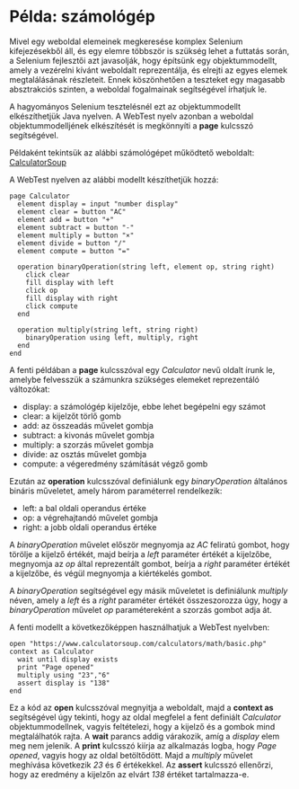 # Példa: számológép

Mivel egy weboldal elemeinek megkeresése komplex Selenium kifejezésekből áll, és egy elemre többször is szükség lehet a futtatás során, a Selenium fejlesztői azt javasolják, hogy építsünk egy objektummodellt, amely a vezérelni kívánt weboldalt reprezentálja, és elrejti az egyes elemek megtalálásának részleteit. Ennek köszönhetően a teszteket egy magasabb absztrakciós szinten, a weboldal fogalmainak segítségével írhatjuk le.

A hagyományos Selenium tesztelésnél ezt az objektummodellt elkészíthetjük Java nyelven. A WebTest nyelv azonban a weboldal objektummodelljének elkészítését is megkönnyíti a **page** kulcsszó segítségével.

Példaként tekintsük az alábbi számológépet működtető weboldalt: [CalculatorSoup](https://www.calculatorsoup.com/calculators/math/basic.php)

A WebTest nyelven az alábbi modellt készíthetjük hozzá:

```
page Calculator
  element display = input "number display"
  element clear = button "AC"
  element add = button "+"
  element subtract = button "-"
  element multiply = button "×"
  element divide = button "/"
  element compute = button "="
  
  operation binaryOperation(string left, element op, string right)
    click clear
    fill display with left
    click op
    fill display with right
    click compute
  end
  
  operation multiply(string left, string right)
    binaryOperation using left, multiply, right
  end
end
```

A fenti példában a **page** kulcsszóval egy *Calculator* nevű oldalt írunk le, amelybe felvesszük a számunkra szükséges elemeket reprezentáló változókat:

* display: a számológép kijelzője, ebbe lehet begépelni egy számot
* clear: a kijelzőt törlő gomb
* add: az összeadás művelet gombja
* subtract: a kivonás művelet gombja
* multiply: a szorzás művelet gombja
* divide: az osztás művelet gombja
* compute: a végeredmény számítását végző gomb

Ezután az **operation** kulcsszóval definiálunk egy *binaryOperation* általános bináris műveletet, amely három paraméterrel rendelkezik:

* left: a bal oldali operandus értéke
* op: a végrehajtandó művelet gombja
* right: a jobb oldali operandus értéke

A *binaryOperation* művelet először megnyomja az *AC* feliratú gombot, hogy törölje a kijelző értékét, majd beírja a *left* paraméter értékét a kijelzőbe, megnyomja az *op* által reprezentált gombot, beírja a *right* paraméter értékét a kijelzőbe, és végül megnyomja a kiértékelés gombot.

A *binaryOperation* segítségével egy másik műveletet is definiálunk *multiply* néven, amely a *left* és a *right* paraméter értékét összeszorozza úgy, hogy a *binaryOperation* művelet *op* paramétereként a szorzás gombot adja át.

A fenti modellt a következőképpen használhatjuk a WebTest nyelvben:

```
open "https://www.calculatorsoup.com/calculators/math/basic.php"
context as Calculator
  wait until display exists
  print "Page opened"
  multiply using "23","6"
  assert display is "138"
end
```

Ez a kód az **open** kulcsszóval megnyitja a weboldalt, majd a **context as** segítségével úgy tekinti, hogy az oldal megfelel a fent definiált *Calculator* objektummodellnek, vagyis feltételezi, hogy a kijelző és a gombok mind megtalálhatók rajta. A **wait** parancs addig várakozik, amíg a *display* elem meg nem jelenik. A **print** kulcsszó kiírja az alkalmazás logba, hogy *Page opened*, vagyis hogy az oldal betöltődött. Majd a *multiply* művelet meghívása következik *23* és *6* értékekkel. Az **assert** kulcsszó ellenőrzi, hogy az eredmény a kijelzőn az elvárt *138* értéket tartalmazza-e.
